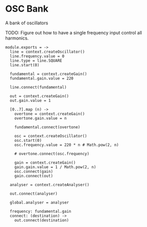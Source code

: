 OSC Bank
========

A bank of oscillators

TODO: Figure out how to have a single frequency input control all harmonics.

    module.exports = ->
      line = context.createOscillator()
      line.frequency.value = 0
      line.type = line.SQUARE
      line.start(0)

      fundamental = context.createGain()
      fundamental.gain.value = 220

      line.connect(fundamental)

      out = context.createGain()
      out.gain.value = 1

      [0..7].map (n) ->
        overtone = context.createGain()
        overtone.gain.value = n

        fundamental.connect(overtone)

        osc = context.createOscillator()
        osc.start(0)
        osc.frequency.value = 220 * n # Math.pow(2, n)

        # overtone.connect(osc.frequency)

        gain = context.createGain()
        gain.gain.value = 1 / Math.pow(2, n)
        osc.connect(gain)
        gain.connect(out)

      analyser = context.createAnalyser()

      out.connect(analyser)

      global.analyser = analyser

      frequency: fundamental.gain
      connect: (destination) ->
        out.connect(destination)
